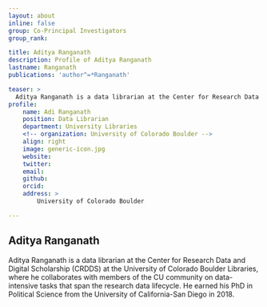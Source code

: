 ```yaml
---
layout: about
inline: false
group: Co-Principal Investigators
group_rank: 

title: Aditya Ranganath
description: Profile of Aditya Ranganath
lastname: Ranganath
publications: 'author^=*Ranganath'

teaser: >
  Aditya Ranganath is a data librarian at the Center for Research Data and Digital Scholarship (CRDDS) at the University of Colorado Boulder Libraries, where he collaborates with members of the CU community on data-intensive tasks that span the research data lifecycle. He earned his PhD in Political Science from the University of California-San Diego in 2018. 
profile:
    name: Adi Ranganath
    position: Data Librarian
    department: University Libraries
    <!-- organization: University of Colorado Boulder -->
    align: right
    image: generic-icon.jpg
    website: 
    twitter: 
    email: 
    github: 
    orcid: 
    address: >
        University of Colorado Boulder

---
```


## Aditya Ranganath

Aditya Ranganath is a data librarian at the Center for Research Data and Digital Scholarship (CRDDS) at the University of Colorado Boulder Libraries, where he collaborates with members of the CU community on data-intensive tasks that span the research data lifecycle. He earned his PhD in Political Science from the University of California-San Diego in 2018. 
